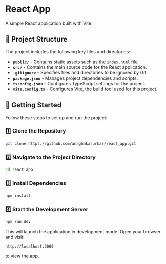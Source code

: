 # React App

A simple React application built with Vite.

## 📂 Project Structure

The project includes the following key files and directories:

- **`public/`** - Contains static assets such as the `index.html` file.
- **`src/`** - Contains the main source code for the React application.
- **`.gitignore`** - Specifies files and directories to be ignored by Git.
- **`package.json`** - Manages project dependencies and scripts.
- **`tsconfig.json`** - Configures TypeScript settings for the project.
- **`vite.config.ts`** - Configures Vite, the build tool used for this project.

## 🚀 Getting Started

Follow these steps to set up and run the project:

### 1️⃣ Clone the Repository

```bash
git clone https://github.com/anaghakarurkar/react_app.git
```

### 2️⃣ Navigate to the Project Directory

```bash
cd react_app
```

### 3️⃣ Install Dependencies

```bash
npm install
```

### 4️⃣ Start the Development Server

```bash
npm run dev
```

This will launch the application in development mode. Open your browser and visit:

```
http://localhost:3000
```

to view the app.
